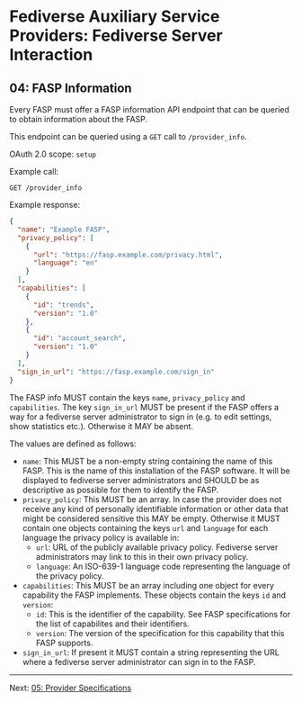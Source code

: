 # Fediverse Auxiliary Service Providers: Fediverse Server Interaction

## 04: FASP Information

Every FASP must offer a FASP information API endpoint that can be queried to obtain information about the FASP.

This endpoint can be queried using a `GET` call to `/provider_info`.

OAuth 2.0 scope: `setup`

Example call:

```http
GET /provider_info
```

Example response:

```json
{
  "name": "Example FASP",
  "privacy_policy": [
    {
      "url": "https://fasp.example.com/privacy.html",
      "language": "en"
    }
  ],
  "capabilities": [
    {
      "id": "trends",
      "version": "1.0"
    },
    {
      "id": "account_search",
      "version": "1.0"
    }
  ],
  "sign_in_url": "https://fasp.example.com/sign_in"
}
```

The FASP info MUST contain the keys `name`, `privacy_policy` and
`capabilities`. The key `sign_in_url` MUST be present if the FASP offers a
way for a fediverse server administrator to sign in (e.g. to edit settings, show
statistics etc.). Otherwise it MAY be absent.

The values are defined as follows:

* `name`: This MUST be a non-empty string containing the name of this FASP.
  This is the name of this installation of the FASP software. It will be
  displayed to fediverse server administrators and SHOULD be as descriptive as possible
  for them to identify the FASP.
* `privacy_policy`: This MUST be an array. In case the provider does not
  receive any kind of personally identifiable information or other data that
  might be considered sensitive this MAY be empty. Otherwise it MUST contain
  one objects containing the keys `url` and `language` for each language the
  privacy policy is available in:
    * `url`: URL of the publicly available privacy policy. Fediverse server administrators
      may link to this in their own privacy policy.
    * `language`: An ISO-639-1 language code representing the language of the privacy
      policy.
* `capabilities`: This MUST be an array including one object for every
  capability the FASP implements. These objects contain the keys `id` and
  `version`:
    * `id`: This is the identifier of the capability. See FASP
      specifications for the list of capabilites and their identifiers.
    * `version`: The version of the specification for this capability that this
      FASP supports.
* `sign_in_url`: If present it MUST contain a string representing the URL where
  a fediverse server administrator can sign in to the FASP.

---

Next: [05: Provider Specifications](provider_specifications.md)
